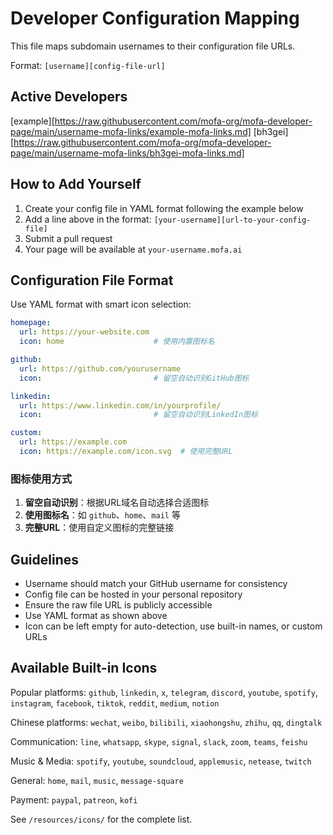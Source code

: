 # Developer Configuration Mapping

This file maps subdomain usernames to their configuration file URLs.

Format: `[username][config-file-url]`

## Active Developers

[example][https://raw.githubusercontent.com/mofa-org/mofa-developer-page/main/username-mofa-links/example-mofa-links.md]
[bh3gei][https://raw.githubusercontent.com/mofa-org/mofa-developer-page/main/username-mofa-links/bh3gei-mofa-links.md]

## How to Add Yourself

1. Create your config file in YAML format following the example below
2. Add a line above in the format: `[your-username][url-to-your-config-file]`
3. Submit a pull request
4. Your page will be available at `your-username.mofa.ai`

## Configuration File Format

Use YAML format with smart icon selection:

```yaml
homepage:
  url: https://your-website.com
  icon: home                    # 使用内置图标名

github:
  url: https://github.com/yourusername
  icon:                         # 留空自动识别GitHub图标

linkedin:
  url: https://www.linkedin.com/in/yourprofile/
  icon:                         # 留空自动识别LinkedIn图标

custom:
  url: https://example.com
  icon: https://example.com/icon.svg  # 使用完整URL
```

### 图标使用方式

1. **留空自动识别**：根据URL域名自动选择合适图标
2. **使用图标名**：如 `github`、`home`、`mail` 等
3. **完整URL**：使用自定义图标的完整链接

## Guidelines

- Username should match your GitHub username for consistency
- Config file can be hosted in your personal repository
- Ensure the raw file URL is publicly accessible
- Use YAML format as shown above
- Icon can be left empty for auto-detection, use built-in names, or custom URLs

## Available Built-in Icons

Popular platforms: `github`, `linkedin`, `x`, `telegram`, `discord`, `youtube`, `spotify`, `instagram`, `facebook`, `tiktok`, `reddit`, `medium`, `notion`

Chinese platforms: `wechat`, `weibo`, `bilibili`, `xiaohongshu`, `zhihu`, `qq`, `dingtalk`

Communication: `line`, `whatsapp`, `skype`, `signal`, `slack`, `zoom`, `teams`, `feishu`

Music & Media: `spotify`, `youtube`, `soundcloud`, `applemusic`, `netease`, `twitch`

General: `home`, `mail`, `music`, `message-square`

Payment: `paypal`, `patreon`, `kofi`

See `/resources/icons/` for the complete list.
